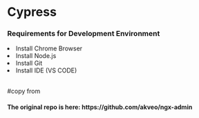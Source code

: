 <h1>Cypress</h1>
<h3>Requirements for Development Environment</h3>
<li>Install Chrome Browser</li>
<li>Install Node.js</li>
<li>Install Git</li>
<li>Install IDE (VS CODE)</li>

<br>

#copy from
<h4>The original repo is here: https://github.com/akveo/ngx-admin</h4>
